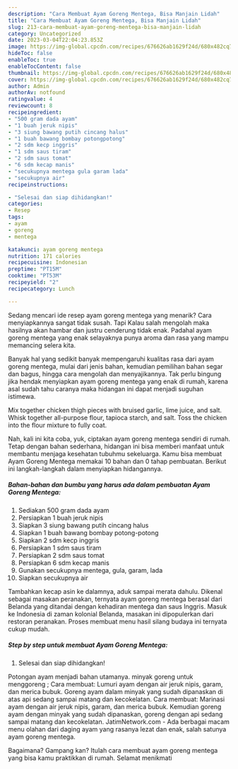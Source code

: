 ```yaml
---
description: "Cara Membuat Ayam Goreng Mentega, Bisa Manjain Lidah"
title: "Cara Membuat Ayam Goreng Mentega, Bisa Manjain Lidah"
slug: 213-cara-membuat-ayam-goreng-mentega-bisa-manjain-lidah
category: Uncategorized
date: 2023-03-04T22:04:23.853Z
image: https://img-global.cpcdn.com/recipes/676626ab1629f24d/680x482cq70/ayam-goreng-mentega-foto-resep-utama.jpg
hideToc: false
enableToc: true
enableTocContent: false
thumbnail: https://img-global.cpcdn.com/recipes/676626ab1629f24d/680x482cq70/ayam-goreng-mentega-foto-resep-utama.jpg
cover: https://img-global.cpcdn.com/recipes/676626ab1629f24d/680x482cq70/ayam-goreng-mentega-foto-resep-utama.jpg
author: Admin
authorAv: notfound
ratingvalue: 4
reviewcount: 8
recipeingredient:
- "500 gram dada ayam"
- "1 buah jeruk nipis"
- "3 siung bawang putih cincang halus"
- "1 buah bawang bombay potongpotong"
- "2 sdm kecp inggris"
- "1 sdm saus tiram"
- "2 sdm saus tomat"
- "6 sdm kecap manis"
- "secukupnya mentega gula garam lada"
- "secukupnya air"
recipeinstructions:

- "Selesai dan siap dihidangkan!"
categories:
- Resep
tags:
- ayam
- goreng
- mentega

katakunci: ayam goreng mentega 
nutrition: 171 calories
recipecuisine: Indonesian
preptime: "PT15M"
cooktime: "PT53M"
recipeyield: "2"
recipecategory: Lunch

---
```



Sedang mencari ide resep ayam goreng mentega yang menarik? Cara menyiapkannya sangat tidak susah. Tapi Kalau salah mengolah maka hasilnya akan hambar dan justru cenderung tidak enak. Padahal ayam goreng mentega yang enak selayaknya punya aroma dan rasa yang mampu memancing selera kita.


Banyak hal yang sedikit banyak mempengaruhi kualitas rasa dari ayam goreng mentega, mulai dari jenis bahan, kemudian pemilihan bahan segar dan bagus, hingga cara mengolah dan menyajikannya. Tak perlu bingung jika hendak menyiapkan ayam goreng mentega yang enak di rumah, karena asal sudah tahu caranya maka hidangan ini dapat menjadi suguhan istimewa.

Mix together chicken thigh pieces with bruised garlic, lime juice, and salt. Whisk together all-purpose flour, tapioca starch, and salt. Toss the chicken into the flour mixture to fully coat.


Nah, kali ini kita coba, yuk, ciptakan ayam goreng mentega sendiri di rumah. Tetap dengan bahan sederhana, hidangan ini bisa memberi manfaat untuk membantu menjaga kesehatan tubuhmu sekeluarga. Kamu bisa membuat Ayam Goreng Mentega memakai 10 bahan dan 0 tahap pembuatan. Berikut ini langkah-langkah dalam menyiapkan hidangannya.

<!--inarticleads1-->

##### Bahan-bahan dan bumbu yang harus ada dalam pembuatan Ayam Goreng Mentega:

1. Sediakan 500 gram dada ayam
1. Persiapkan 1 buah jeruk nipis
1. Siapkan 3 siung bawang putih cincang halus
1. Siapkan 1 buah bawang bombay potong-potong
1. Siapkan 2 sdm kecp inggris
1. Persiapkan 1 sdm saus tiram
1. Persiapkan 2 sdm saus tomat
1. Persiapkan 6 sdm kecap manis
1. Gunakan secukupnya mentega, gula, garam, lada
1. Siapkan secukupnya air


Tambahkan kecap asin ke dalamnya, aduk sampai merata dahulu. Dikenal sebagai masakan peranakan, ternyata ayam goreng mentega berasal dari Belanda yang ditandai dengan kehadiran mentega dan saus Inggris. Masuk ke Indonesia di zaman kolonial Belanda, masakan ini dipopulerkan dari restoran peranakan. Proses membuat menu hasil silang budaya ini ternyata cukup mudah. 

<!--inarticleads2-->

##### Step by step untuk membuat Ayam Goreng Mentega:


1. Selesai dan siap dihidangkan!

Potongan ayam menjadi bahan utamanya. minyak goreng untuk menggoreng ; Cara membuat: Lumuri ayam dengan air jeruk nipis, garam, dan merica bubuk. Goreng ayam dalam minyak yang sudah dipanaskan di atas api sedang sampai matang dan kecokelatan. Cara membuat: Marinasi ayam dengan air jeruk nipis, garam, dan merica bubuk. Kemudian goreng ayam dengan minyak yang sudah dipanaskan, goreng dengan api sedang sampai matang dan kecokelatan. JatimNetwork.com - Ada berbagai macam menu olahan dari daging ayam yang rasanya lezat dan enak, salah satunya ayam goreng mentega. 

Bagaimana? Gampang kan? Itulah cara membuat ayam goreng mentega yang bisa kamu praktikkan di rumah. Selamat menikmati
